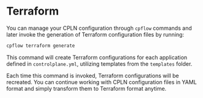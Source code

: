 # Terraform

You can manage your CPLN configuration through `cpflow` commands and later invoke the generation of Terraform configuration files by running:

```sh
cpflow terraform generate
```

This command will create Terraform configurations for each application defined in `controlplane.yml`, utilizing templates from the `templates` folder.

Each time this command is invoked, Terraform configurations will be recreated. You can continue working with CPLN configuration files in YAML format and simply transform them to Terraform format anytime.
